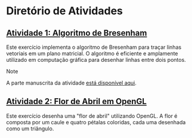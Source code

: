 # Diretório de Atividades

## [Atividade 1: Algoritmo de Bresenham](activity1.py)
Este exercício implementa o algoritmo de Bresenham para traçar linhas vetoriais em um plano matricial. O algoritmo é eficiente e amplamente utilizado em computação gráfica para desenhar linhas entre dois pontos.

> [!NOTE]
> A parte manuscrita da atividade [está disponível aqui](https://drive.google.com/file/d/1QeYxhLlDFvzG8X-So6OUxdDqNpHj3Ohu/view?usp=drive_link).

## [Atividade 2: Flor de Abril em OpenGL](activity2.c)
Este exercício desenha uma "flor de abril" utilizando OpenGL. A flor é composta por um caule e quatro pétalas coloridas, cada uma desenhada como um triângulo.